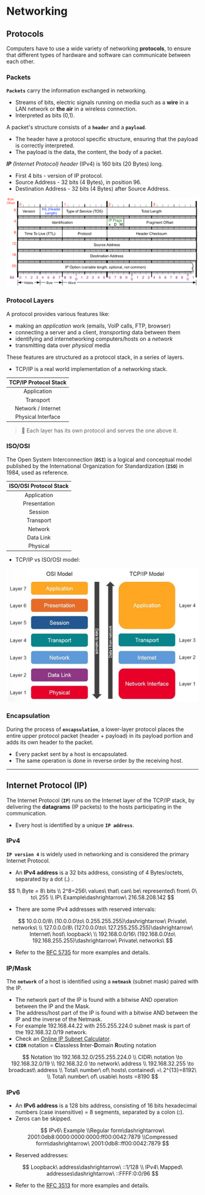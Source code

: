 # Networking

## Protocols

Computers have to use a wide variety of networking **protocols**, to ensure that different types of hardware and software can communicate between each other.



### Packets

**`Packets`** carry the information exchanged in networking.

- Streams of bits, electric signals running on media such as a **wire** in a LAN network or **the air** in a wireless connection.
- Interpreted as bits (0,1).

A packet's structure consists of a **`header`** and a **`payload`**.

- The header have a protocol specific structure, ensuring that the payload is correctly interpreted.
- The payload is the data, the content, the body of a packet.

***IP** (Internet Protocol) header* (IPv4) is 160 bits (20 Bytes) long.

- First 4 bits - version of IP protocol.
- Source Address - 32 bits (4 Bytes), in position 96.
- Destination Address - 32 bits (4 Bytes) after Source Address.

![](.gitbook/assets/image-20220203230835178.png)



### Protocol Layers

A protocol provides various features like:

- making an *application* work (emails, VoIP calls, FTP, browser)
- connecting a server and a client, *transporting* data between them
- identifying and internetworking computers/hosts on a *network*
- transmitting data over *physical* media

These features are structured as a protocol stack, in a series of layers.

- TCP/IP is a real world implementation of a networking stack.

| TCP/IP Protocol Stack |
| :-------------------: |
|      Application      |
|       Transport       |
|  Network / Internet   |
|  Physical Interface   |

   > 📕 Each layer has its own protocol and serves the one above it.



### ISO/OSI

The Open System Interconnection (**`OSI`**) is a logical and conceptual model published by the International Organization for Standardization (**`ISO`**) in 1984, used as reference.

| ISO/OSI Protocol Stack |
| :--------------------: |
|      Application       |
|      Presentation      |
|        Session         |
|       Transport        |
|        Network         |
|       Data Link        |
|        Physical        |

- TCP/IP vs ISO/OSI model:

![](.gitbook/assets/image-20220204000600475.png)



### Encapsulation

During the process of **`encapsulation`**, a lower-layer protocol places the entire upper protocol packet (header + payload) in its payload portion and adds its own header to the packet.

- Every packet sent by a host is encapsulated.
- The same operation is done in reverse order by the receiving host.

------

## Internet Protocol (IP)

The Internet Protocol (**`IP`**) runs on the Internet layer of the TCP/IP stack, by delivering the **datagrams** (IP packets) to the hosts participating in the communication.

- Every host is identified by a unique **`IP address`**.

### IPv4

**`IP version 4`** is widely used in networking and is considered the primary Internet Protocol.

- An **IPv4 address** is a 32 bits address, consisting of 4 Bytes/octets, separated by a dot (**.**) . 

$$
1\ Byte = 8\ bits
\\
2^8=256\ values\ that\ can\ be\ represented\ from\ 0\ to\ 255
\\
IP\ Example\dashrightarrow\ 216.58.208.142
$$

- There are some IPv4 addresses with reserved intervals:

$$
10.0.0.0/8\ (10.0.0.0\to\ 0.255.255.255)\dashrightarrow\ Private\ networks\
\\
127.0.0.0/8\ (127.0.0.0\to\ 127.255.255.255)\dashrightarrow\ Internet\ host\ loopback\
\\
192.168.0.0/16\ (192.168.0.0\to\ 192.168.255.255)\dashrightarrow\ Private\ networks\
$$

- Refer to the [RFC 5735](https://datatracker.ietf.org/doc/html/rfc5735) for more examples and details.

### IP/Mask

The **`network`** of a host is identified using a **`netmask`** (subnet mask) paired with the IP.

- The network part of the IP is found with a bitwise AND operation between the IP and the Mask.
- The address/host part of the IP is found with a bitwise AND between the IP and the inverse of the Netmask.
- For example 192.168.44.22 with 255.255.224.0 subnet mask is part of the 192.168.32.0/19 network.
- Check an [Online IP Subnet Calculator](https://www.calculator.net/ip-subnet-calculator.html).
- **`CIDR`** notation = **C**lassless **I**nter-**D**omain **R**outing notation

$$
Notation \to 192.168.32.0/255.255.224.0
\\
CIDR\ notation \to 192.168.32.0/19
\\
192.168.32.0 \to network\ address
\\
192.168.32.255 \to broadcast\ address
\\
Total\ number\ of\ hosts\ contained\ =\ 2^{13}=8192\
\\
Total\ number\ of\ usable\ hosts =8190
$$

### IPv6

- An **IPv6 address** is a 128 bits address, consisting of 16 bits hexadecimal numbers (case insensitive) = 8 segments, separated by a colon (**:**).
- Zeros can be skipped.

$$
IPv6\ Example
\\Regular form\dashrightarrow\ 2001:0db8:0000:0000:0000:ff00:0042:7879
\\Compressed form\dashrightarrow\ 2001:0db8::ff00:0042:7879
$$

- Reserved addresses:

$$
Loopback\ address\dashrightarrow\ ::1/128
\\
IPv4\ Mapped\ addresses\dashrightarrow\ ::FFFF:0:0/96
$$

- Refer to the [RFC 3513](https://datatracker.ietf.org/doc/html/rfc3513) for more examples and details.
